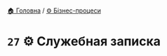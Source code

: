 ﻿[🏠 Головна](../../../README.MD) / [⚙️ Бізнес-процеси](../../README.MD) 

# `27` ⚙️ Служебная записка